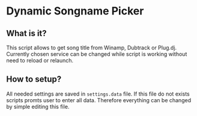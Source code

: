 Dynamic Songname Picker
=

What is it?
-
This script allows to get song title from Winamp, Dubtrack or Plug.dj. Currently chosen service can be changed while script is working without need to reload or relaunch.

How to setup?
-
All needed settings are saved in `settings.data` file. If this file do not exists scripts promts user to enter all data. Therefore everything can be changed by simple editing this file.
